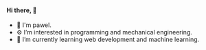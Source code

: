 #### Hi there, 👋

- 🍌 I'm pawel.
- ⚙ I’m interested in programming and mechanical engineering.
- 🌱 I’m currently learning web development and machine learning.

